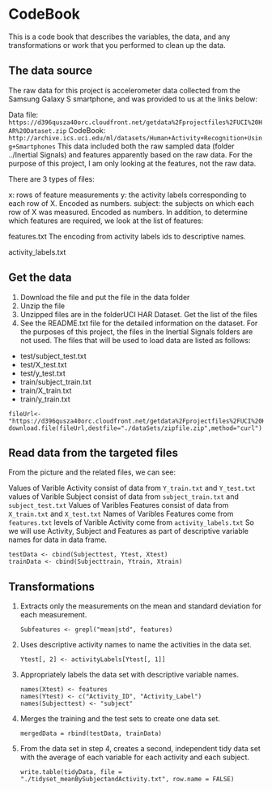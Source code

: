 # CodeBook
This is a code book that describes the variables, the data, and any transformations or work that you performed to clean up the data.

## The data source

The raw data for this project is accelerometer data collected from the Samsung Galaxy S smartphone, and was provided to us at the links below:

Data file: ```https://d396qusza40orc.cloudfront.net/getdata%2Fprojectfiles%2FUCI%20HAR%20Dataset.zip```
CodeBook: ```http://archive.ics.uci.edu/ml/datasets/Human+Activity+Recognition+Using+Smartphones```
This data included both the raw sampled data (folder ../Inertial Signals) and features apparently based on the raw data. For the purpose of this project, I am only looking at the features, not the raw data.

There are 3 types of files:

x: rows of feature measurements
y: the activity labels corresponding to each row of X. Encoded as numbers.
subject: the subjects on which each row of X was measured. Encoded as numbers.
In addition, to determine which features are required, we look at the list of features:

features.txt
The encoding from activity labels ids to descriptive names.

activity_labels.txt

## Get the data
1. Download the file and put the file in the data folder
2. Unzip the file
3. Unzipped files are in the folderUCI HAR Dataset. Get the list of the files
4. See the README.txt file for the detailed information on the dataset. For the purposes of this project, the files in the Inertial Signals folders are not used. The files that will be used to load data are listed as follows:

* test/subject_test.txt
* test/X_test.txt
* test/y_test.txt
* train/subject_train.txt
* train/X_train.txt
* train/y_train.txt

```
fileUrl<-"https://d396qusza40orc.cloudfront.net/getdata%2Fprojectfiles%2FUCI%20HAR%20Dataset.zip"
download.file(fileUrl,destfile="./dataSets/zipfile.zip",method="curl")
```

## Read data from the targeted files
From the picture and the related files, we can see:

Values of Varible Activity consist of data from ```Y_train.txt``` and ```Y_test.txt```
values of Varible Subject consist of data from ```subject_train.txt``` and ```subject_test.txt```
Values of Varibles Features consist of data from ```X_train.txt``` and ```X_test.txt```
Names of Varibles Features come from ```features.txt```
levels of Varible Activity come from ```activity_labels.txt```
So we will use Activity, Subject and Features as part of descriptive variable names for data in data frame.

```
testData <- cbind(Subjecttest, Ytest, Xtest)
trainData <- cbind(Subjecttrain, Ytrain, Xtrain)
```

## Transformations
1. Extracts only the measurements on the mean and standard deviation for each measurement.
   ```
   Subfeatures <- grepl("mean|std", features)
   ```
2. Uses descriptive activity names to name the activities in the data set.
   ```
   Ytest[, 2] <- activityLabels[Ytest[, 1]]
   ```
3. Appropriately labels the data set with descriptive variable names.
   ```
   names(Xtest) <- features
   names(Ytest) <- c("Activity_ID", "Activity_Label")
   names(Subjecttest) <- "subject"
   ```
4. Merges the training and the test sets to create one data set.
   ```
   mergedData = rbind(testData, trainData)
   ```
5. From the data set in step 4, creates a second, independent tidy data set with the average of each variable for each activity and each subject.
   ```
   write.table(tidyData, file = "./tidyset_meanBySubjectandActivity.txt", row.name = FALSE)
   ```
